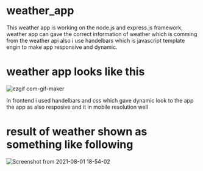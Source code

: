 # weather_app

This weather app is working on the node.js and express.js framework, weather app can gave the correct information of weather which is comming from the weather api 
also i use handelbars which is javascript template engin to make app responsive and dynamic.

# weather app looks like this




![ezgif com-gif-maker](https://user-images.githubusercontent.com/51202726/127771655-abb40889-36d1-426c-bbc6-28b3855fcebc.gif)


In frontend i used handelbars and css which gave dynamic look to the app the app as also resposive and it in mobile resolution well




# result of weather shown as something like following



![Screenshot from 2021-08-01 18-54-02](https://user-images.githubusercontent.com/51202726/127772541-c82086a9-50d9-45a8-8412-72e33015a44f.png)


